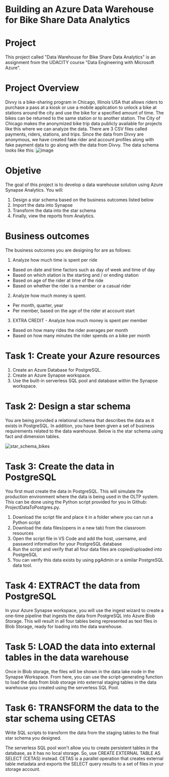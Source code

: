 # Building an Azure Data Warehouse for Bike Share Data Analytics
 
 # **Project**

 This project called "Data Warehouse for Bike Share Data Analytics" is an assignment from the UDACITY course "Data Engineering with Microsoft Azure".

# **Project Overview**

Divvy is a bike-sharing program in Chicago, Illinois USA that allows riders to purchase a pass at a kiosk or use a mobile application to unlock a bike at stations around the city and use the bike for a specified amount of time. The bikes can be returned to the same station or to another station. The City of Chicago makes the anonymized bike trip data publicly available for projects like this where we can analyze the data.
There are 3 CSV files called payments, riders, stations, and trips. Since the data from Divvy are anonymous, we have created fake rider and account profiles along with fake payment data to go along with the data from Divvy. The data schema looks like this: 
![image](https://github.com/eloisjr/Azure_Data_Warehouse/assets/81710422/1df39285-110e-4c68-9a7c-50bd7509baeb)

# **Objetive**

The goal of this project is to develop a data warehouse solution using Azure Synapse Analytics. You will:
1.	Design a star schema based on the business outcomes listed below
2.	Import the data into Synapse
3.	Transform the data into the star schema
4. Finally, view the reports from Analytics.

# **Business outcomes**
The business outcomes you are designing for are as follows:
1. Analyze how much time is spent per ride
 -	Based on date and time factors such as day of week and time of day
 - Based on which station is the starting and / or ending station
 - Based on age of the rider at time of the ride
 - Based on whether the rider is a member or a casual rider
2.	Analyze how much money is spent.
 - 	Per month, quarter, year
 - 	Per member, based on the age of the rider at account start
3.	EXTRA CREDIT - Analyze how much money is spent per member
 - Based on how many rides the rider averages per month
 - Based on how many minutes the rider spends on a bike per month

# **Task 1: Create your Azure resources**

1.	Create an Azure Database for PostgreSQL.
2.	Create an Azure Synapse workspace.
3. Use the built-in serverless SQL pool and database within the Synapse workspace.


# **Task 2: Design a star schema**

You are being provided a relational schema that describes the data as it exists in PostgreSQL. In addition, you have been given a set of business requirements related to the data warehouse. Below is the star schema using fact and dimension tables.

![star_schema_bikes](https://github.com/eloisjr/Azure_Data_Warehouse/assets/81710422/02e335d1-c1f5-4419-b63e-8c92523437cb)

# **Task 3: Create the data in PostgreSQL** 

You first must create the data in PostgreSQL. This will simulate the production environment where the data is being used in the OLTP system. This can be done using the Python script provided for you in Github: ProjectDataToPostgres.py.

1. Download the script file and place it in a folder where you can run a Python script
2. Download the data files(opens in a new tab) from the classroom resources
3. Open the script file in VS Code and add the host, username, and password information for your PostgreSQL database
4. Run the script and verify that all four data files are copied/uploaded into PostgreSQL
5. You can verify this data exists by using pgAdmin or a similar PostgreSQL data tool.

# **Task 4: EXTRACT the data from PostgreSQL**

In your Azure Synapse workspace, you will use the ingest wizard to create a one-time pipeline that ingests the data from PostgreSQL into Azure Blob Storage. This will result in all four tables being represented as text files in Blob Storage, ready for loading into the data warehouse.

# **Task 5: LOAD the data into external tables in the data warehouse**

Once in Blob storage, the files will be shown in the data lake node in the Synapse Workspace. From here, you can use the script-generating function to load the data from blob storage into external staging tables in the data warehouse you created using the serverless SQL Pool.

# **Task 6: TRANSFORM the data to the star schema using CETAS**

Write SQL scripts to transform the data from the staging tables to the final star schema you designed.

The serverless SQL pool won't allow you to create persistent tables in the database, as it has no local storage. So, use CREATE EXTERNAL TABLE AS SELECT (CETAS) instead. CETAS is a parallel operation that creates external table metadata and exports the SELECT query results to a set of files in your storage account.

